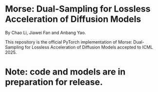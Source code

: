 # Morse: Dual-Sampling for Lossless Acceleration of Diffusion Models

By Chao Li, Jiawei Fan and Anbang Yao.

This repository is the official PyTorch implementation of 
Morse: Dual-Sampling for Lossless Acceleration of Diffusion Models accepted to ICML 2025.

# Note: code and models are in preparation for release.
